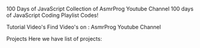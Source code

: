 100 Days of JavaScript
Collection of AsmrProg Youtube Channel 100 days of JavaScript Coding Playlist Codes!

Tutorial Video's
Find Video's on : AsmrProg Youtube Channel

Projects
Here we have list of projects:


